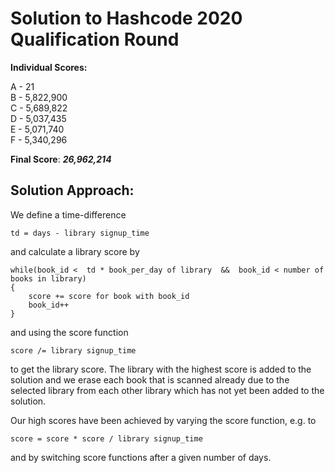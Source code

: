# Solution to Hashcode 2020 Qualification Round

**Individual Scores:**

A - 21  
B - 5,822,900  
C - 5,689,822  
D - 5,037,435  
E - 5,071,740  
F - 5,340,296  

**Final Score**: ***26,962,214***

## Solution Approach:

We define a time-difference 

    td = days - library signup_time 

and calculate a library score by
    
    while(book_id <  td * book_per_day of library  &&  book_id < number of books in library)
    {
        score += score for book with book_id
        book_id++
    }
and using the score function

    score /= library signup_time

to get the library score. The library with the highest score is added to the solution and we erase each book that is scanned already due to the selected library from each other library which has not yet been added to the solution. 

Our high scores have been achieved by varying the score function, e.g. to 

    score = score * score / library signup_time
    
 and by switching score functions after a given number of days.
